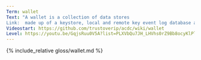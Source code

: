 ```yaml
---
Term: wallet
Text: "A wallet is a collection of data stores
Link:  made up of a keystore, local and remote key event log database and credential database. "
Videostart: https://github.com/trustoverip/acdc/wiki/wallet
Level: https://youtu.be/GqjsRuu0V5A?list=PLXVbQu7JH_LHVhs0rZ9Bb8ocyKlPljkaG&t=02m34s
---
```


{% include_relative gloss/wallet.md %}
